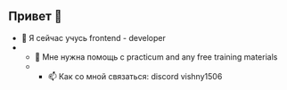 ## Привет 👋
- 🌱 Я сейчас учусь frontend - developer
- - 🤔 Мне нужна помощь с practicum and any free training materials
  - - 📫 Как со мной связаться: discord vishny1506


<!--
**YuraVishny/YuraVishny** - это ✨ _особый_ ✨ репозиторий, потому что его `README.md` (этот файл) появляется в вашем профиле на GitHub.


Вот несколько идей для начала:


- 🔭 Я сейчас работаю над ...
- 🌱 Я сейчас учусь ...
- 👯 Я хочу сотрудничать в ...
- 🤔 Мне нужна помощь с ...
- 💬 Спросите меня о ...
- 📫 Как со мной связаться: ...
- 😄 Существительные: ...
- ⚡ Интересный факт: ...
-->

